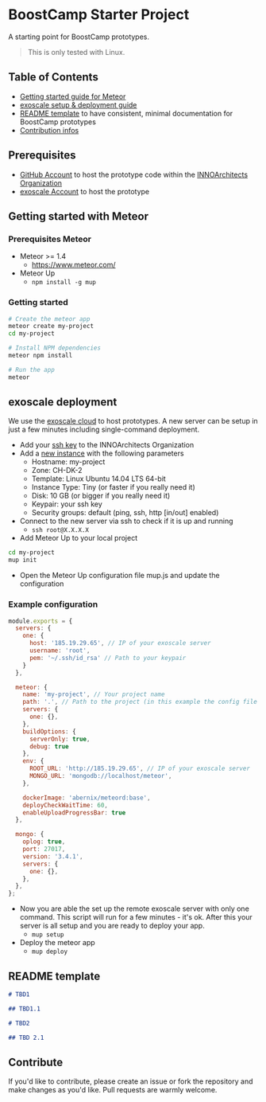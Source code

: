 # BoostCamp Starter Project

A starting point for BoostCamp prototypes.

> This is only tested with Linux.

## Table of Contents

* [Getting started guide for Meteor](#getting-started-with-meteor)
* [exoscale setup & deployment guide](#exoscale-deployment)
* [README template](#readme-template) to have consistent, minimal documentation for BoostCamp prototypes
* [Contribution infos](#contribute)

## Prerequisites

* [GitHub Account](https://github.com/) to host the prototype code within the [INNOArchitects Organization](https://github.com/INNOArchitects)
* [exoscale Account](https://www.exoscale.ch/) to host the prototype

## Getting started with Meteor

### Prerequisites Meteor

* Meteor >= 1.4
  * <https://www.meteor.com/>
* Meteor Up
  * `npm install -g mup`

### Getting started

```bash
# Create the meteor app
meteor create my-project
cd my-project

# Install NPM dependencies
meteor npm install

# Run the app
meteor
```

## exoscale deployment

We use the [exoscale cloud](https://www.exoscale.ch/) to host prototypes. A new server can be setup in just a few minutes including single-command deployment.

* Add your [ssh key](https://portal.exoscale.ch/compute/keypairs) to the INNOArchitects Organization
* Add a [new instance](https://portal.exoscale.ch/compute/instances) with the following parameters
  * Hostname: my-project
  * Zone: CH-DK-2
  * Template: Linux Ubuntu 14.04 LTS 64-bit
  * Instance Type: Tiny (or faster if you really need it)
  * Disk: 10 GB (or bigger if you really need it)
  * Keypair: your ssh key
  * Security groups: default (ping, ssh, http [in/out] enabled)
* Connect to the new server via ssh to check if it is up and running
  * `ssh root@X.X.X.X`
* Add Meteor Up to your local project

```bash
cd my-project
mup init
```

* Open the Meteor Up configuration file mup.js and update the configuration

### Example configuration

```javascript
module.exports = {
  servers: {
    one: {
      host: '185.19.29.65', // IP of your exoscale server
      username: 'root',
      pem: '~/.ssh/id_rsa' // Path to your keypair
    }
  },

  meteor: {
    name: 'my-project', // Your project name
    path: '.', // Path to the project (in this example the config file is in the same directory as the meteor app)
    servers: {
      one: {},
    },
    buildOptions: {
      serverOnly: true,
      debug: true
    },
    env: {
      ROOT_URL: 'http://185.19.29.65', // IP of your exoscale server
      MONGO_URL: 'mongodb://localhost/meteor',
    },

    dockerImage: 'abernix/meteord:base',
    deployCheckWaitTime: 60,
    enableUploadProgressBar: true
  },

  mongo: {
    oplog: true,
    port: 27017,
    version: '3.4.1',
    servers: {
      one: {},
    },
  },
};
```

* Now you are able the set up the remote exoscale server with only one command. This script will run for a few minutes - it's ok. After this your server is all setup and you are ready to deploy your app.
  * `mup setup`
* Deploy the meteor app
  * `mup deploy`

## README template

```markdown
# TBD1

## TBD1.1

# TBD2

## TBD 2.1
```

## Contribute

If you'd like to contribute, please create an issue or fork the repository and make changes as you'd like. Pull requests are warmly welcome.
